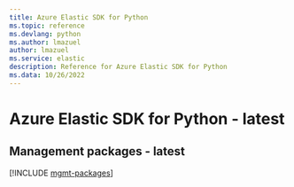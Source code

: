 ```yaml
---
title: Azure Elastic SDK for Python
ms.topic: reference
ms.devlang: python
ms.author: lmazuel
author: lmazuel
ms.service: elastic
description: Reference for Azure Elastic SDK for Python
ms.data: 10/26/2022
---
```

# Azure Elastic SDK for Python - latest

## Management packages - latest
[!INCLUDE [mgmt-packages](elastic-mgmt-index.md)]
